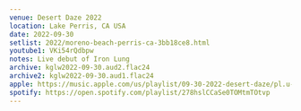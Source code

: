 ```yaml
---
venue: Desert Daze 2022
location: Lake Perris, CA USA
date: 2022-09-30
setlist: 2022/moreno-beach-perris-ca-3bb18ce8.html
youtube1: VKi54rQdbpw
notes: Live debut of Iron Lung
archive: kglw2022-09-30.aud2.flac24
archive2: kglw2022-09-30.aud1.flac24
apple: https://music.apple.com/us/playlist/09-30-2022-desert-daze/pl.u-2aoqXEbCq2RJYl
spotify: https://open.spotify.com/playlist/278hslCCaSe0TOMtmTOtvp
---
```

